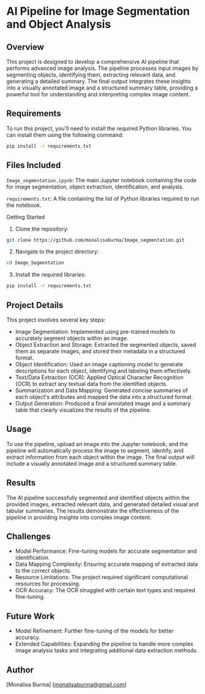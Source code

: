 # AI Pipeline for Image Segmentation and Object Analysis

## Overview
This project is designed to develop a comprehensive AI pipeline that performs advanced image analysis. The pipeline processes input images by segmenting objects, identifying them, extracting relevant data, and generating a detailed summary. The final output integrates these insights into a visually annotated image and a structured summary table, providing a powerful tool for understanding and interpreting complex image content.

## Requirements
To run this project, you'll need to install the required Python libraries. You can install them using the following command:
```bash
pip install -r requirements.txt
```

## Files Included
`Image_segmentation.ipynb`: The main Jupyter notebook containing the code for image segmentation, object extraction, identification, and analysis.

`requirements.txt`: A file containing the list of Python libraries required to run the notebook.

Getting Started
1. Clone the repository:
```bash
git clone https://github.com/monalisaburma/Image_segmentation.git
```
2. Navigate to the project directory:
```bash
cd Image_Segmentation
```
3. Install the required libraries:
```bash
pip install -r requirements.txt
```

## Project Details
This project involves several key steps:

- Image Segmentation: Implemented using pre-trained models to accurately segment objects within an image.
- Object Extraction and Storage: Extracted the segmented objects, saved them as separate images, and stored their metadata in a structured format.
- Object Identification: Used an image captioning model to generate descriptions for each object, identifying and labeling them effectively.
- Text/Data Extraction (OCR): Applied Optical Character Recognition (OCR) to extract any textual data from the identified objects.
- Summarization and Data Mapping: Generated concise summaries of each object's attributes and mapped the data into a structured format.
- Output Generation: Produced a final annotated image and a summary table that clearly visualizes the results of the pipeline.

## Usage
To use the pipeline, upload an image into the Jupyter notebook, and the pipeline will automatically process the image to segment, identify, and extract information from each object within the image. The final output will include a visually annotated image and a structured summary table.

## Results
The AI pipeline successfully segmented and identified objects within the provided images, extracted relevant data, and generated detailed visual and tabular summaries. The results demonstrate the effectiveness of the pipeline in providing insights into complex image content.

## Challenges
- Model Performance: Fine-tuning models for accurate segmentation and identification.
- Data Mapping Complexity: Ensuring accurate mapping of extracted data to the correct objects.
- Resource Limitations: The project required significant computational resources for processing.
- OCR Accuracy: The OCR struggled with certain text types and required fine-tuning.

## Future Work
- Model Refinement: Further fine-tuning of the models for better accuracy.
- Extended Capabilities: Expanding the pipeline to handle more complex image analysis tasks and integrating additional data extraction methods.

## Author
[Monalisa Burma] 
[monalisaburma@gmail.com]

